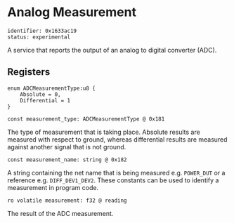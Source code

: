 # Analog Measurement

    identifier: 0x1633ac19
    status: experimental
    
A service that reports the output of an analog to digital converter (ADC).

## Registers

    enum ADCMeasurementType:u8 {
        Absolute = 0,
        Differential = 1
    }

    const measurement_type: ADCMeasurementType @ 0x181
The type of measurement that is taking place. Absolute results are measured with respect to ground, whereas differential results are measured against another signal that is not ground.

    const measurement_name: string @ 0x182
A string containing the net name that is being measured e.g. `POWER_DUT` or a reference e.g. `DIFF_DEV1_DEV2`. These constants can be used to identify a measurement in program code.

    ro volatile measurement: f32 @ reading
    
The result of the ADC measurement.
